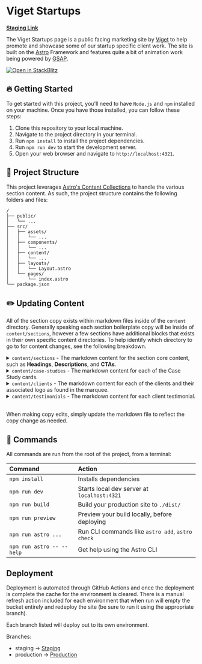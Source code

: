 # Viget Startups

[**Staging Link**](https://staging.startups.viget.com/)

The Viget Startups page is a public facing marketing site by [Viget](https://www.viget.com) to help promote and showcase some of our startup specific client work. The site is built on the [Astro](https://astro.build/) Framework and features quite a bit of animation work being powered by [GSAP](https://gsap.com/).

[![Open in StackBlitz](https://developer.stackblitz.com/img/open_in_stackblitz.svg)](https://stackblitz.com/~/github.com/vigetlabs/viget-startups)

## 🔥 Getting Started

To get started with this project, you'll need to have `Node.js` and `npm` installed on your machine. Once you have those installed, you can follow these steps:

1. Clone this repository to your local machine.
2. Navigate to the project directory in your terminal.
3. Run `npm install` to install the project dependencies.
4. Run `npm run dev` to start the development server.
5. Open your web browser and navigate to `http://localhost:4321`.

## 🚀 Project Structure

This project leverages [Astro's Content Collections](https://docs.astro.build/en/tutorials/add-content-collections/) to handle the various section content. As such, the project structure contains the following folders and files:

```text
/
├── public/
│   └── ...
├── src/
│   ├── assets/
│   │   └── ...
│   ├── components/
│   │   └── ...
│   ├── content/
│   │   └── ...
│   ├── layouts/
│   │   └── Layout.astro
│   └── pages/
│       └── index.astro
└── package.json
```

## ✏️ Updating Content

All of the section copy exists within markdown files inside of the `content` directory. Generally speaking each section boilerplate copy will be inside of `content/sections`, however a few sections have additional blocks that exists in their own specific content directories. To help identify which directory to go to for content changes, see the following breakdown.

<details><summary><code>content/sections</code> - The markdown content for the section core content, such as <strong>Headings</strong>, <strong>Descriptions</strong>, and <strong>CTAs</strong>.</summary>
  <img src="https://github.com/vigetlabs/viget-startups/assets/8878152/c8ca2405-e26c-4379-a58d-2179e844bfb4" alt="" />
</details>

<details><summary><code>content/case-studies</code> - The markdown content for each of the Case Study cards.</summary>
  <img src="https://github.com/vigetlabs/viget-startups/assets/8878152/e64b0d29-2de6-44b7-b4ef-b97f7b37a5ef" alt="" />
</details>

<details><summary><code>content/clients</code> - The markdown content for each of the clients and their associated logo as found in the marquee.</summary>
  <img src="https://github.com/vigetlabs/viget-startups/assets/8878152/9eba6800-ebbf-4d18-a6a4-b8af1501f2e0" alt="" />
</details>

<details><summary><code>content/testimonials</code> - The markdown content for each client testimonial.</summary>
  <img src="https://github.com/vigetlabs/viget-startups/assets/8878152/62ee99ae-ce24-4a6e-bb5c-726111caf756" alt="" />
</details>

<br>

When making copy edits, simply update the markdown file to reflect the copy change as needed.

## 🧞 Commands

All commands are run from the root of the project, from a terminal:

| Command                   | Action                                           |
| :------------------------ | :----------------------------------------------- |
| `npm install`             | Installs dependencies                            |
| `npm run dev`             | Starts local dev server at `localhost:4321`      |
| `npm run build`           | Build your production site to `./dist/`          |
| `npm run preview`         | Preview your build locally, before deploying     |
| `npm run astro ...`       | Run CLI commands like `astro add`, `astro check` |
| `npm run astro -- --help` | Get help using the Astro CLI                     |

## Deployment

Deployment is automated through GitHub Actions and once the deployment is complete the cache for the environment is cleared. There is a manual refresh action included for each environment that when run will empty the bucket entirely and redeploy the site (be sure to run it using the appropriate branch).

Each branch listed will deploy out to its own environment.

Branches:

- staging -> [Staging](https://staging.startups.viget.com/)
- production -> [Production](https://startups.viget.com/)
